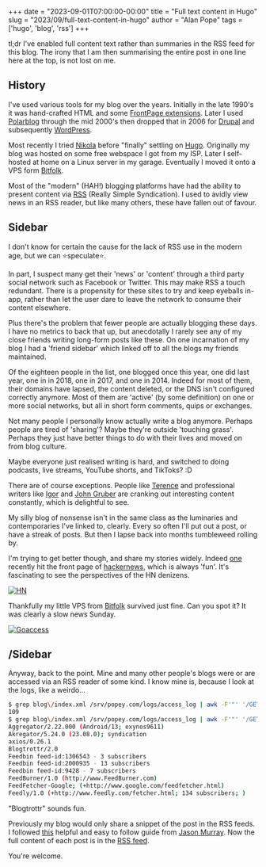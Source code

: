 +++
date = "2023-09-01T07:00:00-00:00"
title = "Full text content in Hugo"
slug = "2023/09/full-text-content-in-hugo"
author = "Alan Pope"
tags = ['hugo', 'blog', 'rss']
+++

tl;dr I've enabled full content text rather than summaries in the RSS feed for this blog. The irony that I am then summarising the entire post in one line here at the top, is not lost on me.

## History

I've used various tools for my blog over the years. Initially in the late 1990's it was hand-crafted HTML and some [FrontPage extensions](https://en.wikipedia.org/wiki/Microsoft_FrontPage). Later I used [Polarblog](http://polarblog.polarlava.com/) through the mid 2000's then dropped that in 2006 for [Drupal](https://www.drupal.org/) and subsequently [WordPress](https://wordpress.com/). 

Most recently I tried [Nikola](https://getnikola.com/) before "finally" settling on [Hugo](https://gohugo.io/). Originally my blog was hosted on some free webspace I got from my ISP. Later I self-hosted at home on a Linux server in my garage. Eventually I moved it onto a VPS form [Bitfolk](https://bitfolk.com/).

Most of the "modern" (HAH!) blogging platforms have had the ability to present content via [RSS](https://en.wikipedia.org/wiki/RSS) (Really Simple Syndication). I used to avidly view news in an RSS reader, but like many others, these have fallen out of favour. 

## Sidebar

I don't know for certain the cause for the lack of RSS use in the modern age, but we can ⭐speculate⭐. 

In part, I suspect many get their 'news' or 'content' through a third party social network such as Facebook or Twitter. This may make RSS a touch redundant. There is a propensity for these sites to try and keep eyeballs in-app, rather than let the user dare to leave the network to consume their content elsewhere.

Plus there's the problem that fewer people are actually blogging these days. I have no metrics to back that up, but anecdotally I rarely see any of my close friends writing long-form posts like these. On one incarnation of my blog I had a 'friend sidebar' which linked off to all the blogs my friends maintained.

Of the eighteen people in the list, one blogged once this year, one did last year, one in in 2018, one in 2017, and one in 2014. Indeed for most of them, their domains have lapsed, the content deleted, or the DNS isn't configured correctly anymore. Most of them are 'active' (by some definition) on one or more social networks, but all in short form comments, quips or exchanges. 

Not many people I personally know actually write a blog anymore. Perhaps people are tired of 'sharing'? Maybe they're outside 'touching grass'. Perhaps they just have better things to do with their lives and moved on from blog culture. 

Maybe everyone just realised writing is hard, and switched to doing podcasts, live streams, YouTube shorts, and TikToks? :D

There are of course exceptions. People like [Terence](https://shkspr.mobi/blog/) and professional writers like [Igor](https://www.dedoimedo.com/) and [John Gruber](https://daringfireball.net/) are cranking out interesting content constantly, which is delightful to see.

My silly blog of nonsense isn't in the same class as the luminaries and contemporaries I've linked to, clearly. Every so often I'll put out a post, or have a streak of posts. But then I lapse back into months tumbleweed rolling by. 

I'm trying to get better though, and share my stories widely. Indeed [one](blog/2023/08/i386-in-ubuntu-wont-die/) recently hit the front page of [hackernews](https://news.ycombinator.com/item?id=37280878), which is always 'fun'. It's fascinating to see the perspectives of the HN denizens. 

[![HN](/blog/images/2023-09-01/hn.jpg)](/blog/images/2023-09-01/hn.jpg)

Thankfully my little VPS from [Bitfolk](https://bitfolk.com/) survived just fine. Can you spot it? It was clearly a slow news Sunday.

[![Goaccess](/blog/images/2023-09-01/goaccess.png)](/blog/images/2023-09-01/goaccess.png)

## /Sidebar

Anyway, back to the point. Mine and many other people's blogs were or are accessed via an RSS reader of some kind. I know mine is, because I look at the logs, like a weirdo...

```bash
$ grep blog\/index.xml /srv/popey.com/logs/access_log | awk -F'"' '/GET/ {print $6}' | sort | uniq | wc -l
109
$ grep blog\/index.xml /srv/popey.com/logs/access_log | awk -F'"' '/GET/ {print $6}' | sort | uniq | head
Aggregator/2.22.000 (Android/13; exynos9611)
Akregator/5.24.0 (23.08.0); syndication
axios/0.26.1
Blogtrottr/2.0
Feedbin feed-id:1306543 - 3 subscribers
Feedbin feed-id:2000935 - 13 subscribers
Feedbin feed-id:9428 - 7 subscribers
FeedBurner/1.0 (http://www.FeedBurner.com)
FeedFetcher-Google; (+http://www.google.com/feedfetcher.html)
Feedly/1.0 (+http://www.feedly.com/fetcher.html; 134 subscribers; )
```

"Blogtrottr" sounds fun.

Previously my blog would only share a snippet of the post in the RSS feeds. I followed [this](https://jasonmurray.org/posts/2021/rssfulltexthugo/) helpful and easy to follow guide from [Jason Murray](https://jasonmurray.org/). Now the full content of each post is in the [RSS feed](/blog/index.xml). 

You're welcome.

